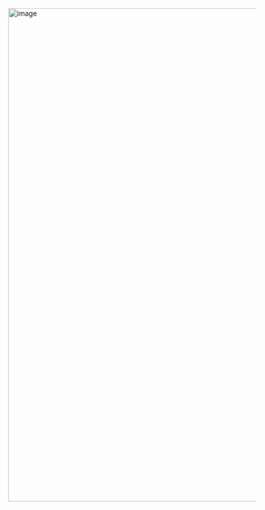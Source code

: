 <img width="2000" height="1000" alt="image" src="https://github.com/user-attachments/assets/5af4bf86-cb7c-429c-ae7e-c04099e9d112" />
